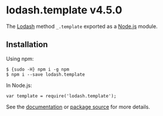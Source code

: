 lodash.template v4.5.0
======================

The [Lodash](https://lodash.com/) method `_.template` exported as a [Node.js](https://nodejs.org/) module.

Installation
------------

Using npm:

    $ {sudo -H} npm i -g npm
    $ npm i --save lodash.template

In Node.js:

    var template = require('lodash.template');

See the [documentation](https://lodash.com/docs#template) or [package source](https://github.com/lodash/lodash/blob/4.5.0-npm-packages/lodash.template) for more details.
